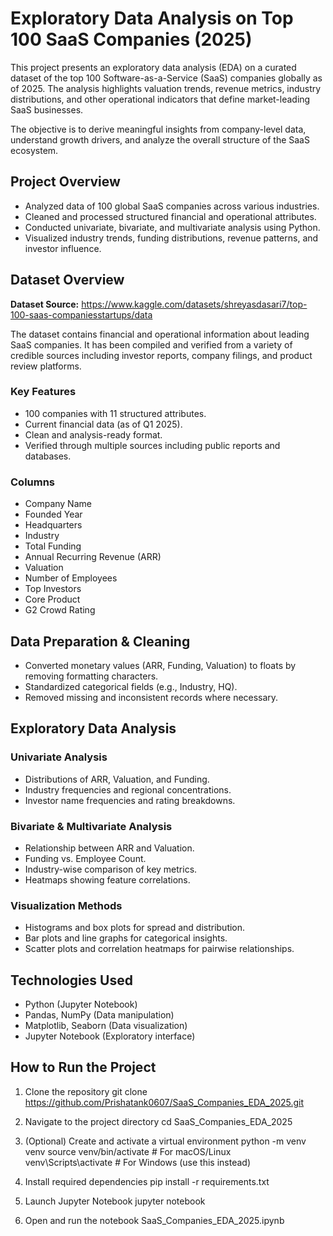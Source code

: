 # Exploratory Data Analysis on Top 100 SaaS Companies (2025)

This project presents an exploratory data analysis (EDA) on a curated dataset of the top 100 Software-as-a-Service (SaaS) companies globally as of 2025. The analysis highlights valuation trends, revenue metrics, industry distributions, and other operational indicators that define market-leading SaaS businesses.

The objective is to derive meaningful insights from company-level data, understand growth drivers, and analyze the overall structure of the SaaS ecosystem.

## Project Overview

- Analyzed data of 100 global SaaS companies across various industries.
- Cleaned and processed structured financial and operational attributes.
- Conducted univariate, bivariate, and multivariate analysis using Python.
- Visualized industry trends, funding distributions, revenue patterns, and investor influence.

## Dataset Overview

**Dataset Source:** https://www.kaggle.com/datasets/shreyasdasari7/top-100-saas-companiesstartups/data

The dataset contains financial and operational information about leading SaaS companies. It has been compiled and verified from a variety of credible sources including investor reports, company filings, and product review platforms.

### Key Features

- 100 companies with 11 structured attributes.
- Current financial data (as of Q1 2025).
- Clean and analysis-ready format.
- Verified through multiple sources including public reports and databases.

### Columns

- Company Name  
- Founded Year  
- Headquarters  
- Industry  
- Total Funding  
- Annual Recurring Revenue (ARR)  
- Valuation  
- Number of Employees  
- Top Investors  
- Core Product  
- G2 Crowd Rating  

## Data Preparation & Cleaning

- Converted monetary values (ARR, Funding, Valuation) to floats by removing formatting characters.
- Standardized categorical fields (e.g., Industry, HQ).
- Removed missing and inconsistent records where necessary.

## Exploratory Data Analysis

### Univariate Analysis

- Distributions of ARR, Valuation, and Funding.
- Industry frequencies and regional concentrations.
- Investor name frequencies and rating breakdowns.

### Bivariate & Multivariate Analysis

- Relationship between ARR and Valuation.
- Funding vs. Employee Count.
- Industry-wise comparison of key metrics.
- Heatmaps showing feature correlations.

### Visualization Methods

- Histograms and box plots for spread and distribution.
- Bar plots and line graphs for categorical insights.
- Scatter plots and correlation heatmaps for pairwise relationships.

## Technologies Used

- Python (Jupyter Notebook)
- Pandas, NumPy (Data manipulation)
- Matplotlib, Seaborn (Data visualization)
- Jupyter Notebook (Exploratory interface)

## How to Run the Project

1. Clone the repository
git clone https://github.com/Prishatank0607/SaaS_Companies_EDA_2025.git

2. Navigate to the project directory
cd SaaS_Companies_EDA_2025

3. (Optional) Create and activate a virtual environment
python -m venv venv
source venv/bin/activate      # For macOS/Linux  
venv\Scripts\activate         # For Windows (use this instead)


4. Install required dependencies
pip install -r requirements.txt

5. Launch Jupyter Notebook
jupyter notebook

6. Open and run the notebook
SaaS_Companies_EDA_2025.ipynb

